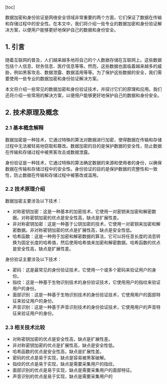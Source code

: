 
[toc]                    
                
                
数据加密和身份验证是网络安全领域非常重要的两个方面，它们保证了数据在传输和存储过程中的安全性。在本文中，我们将介绍一些专业的数据加密和身份验证解决方案，以便用户能够更好地保护自己的数据和身份安全。

## 1. 引言

随着互联网的普及，人们越来越多地将自己的个人数据存储在互联网上。这些数据包括个人信息、财务信息、医疗信息等等。然而，这些数据也面临着越来越多的威胁，例如黑客攻击、数据泄露、数据滥用等等。为了保护这些数据的安全，我们需要使用一些专业的数据加密和身份验证解决方案。

本文将介绍一些常见的数据加密和身份验证技术，并探讨它们的原理和应用。我们还将介绍一些常用的解决方案，以便用户能够更好地保护自己的数据和身份安全。

## 2. 技术原理及概念

### 2.1 基本概念解释

数据加密是一种技术，它通过特殊的算法对数据进行加密，使得数据在传输和存储过程中无法被轻易地窃取和篡改。数据加密的目的是保护数据的安全性，防止数据在传输和存储过程中被黑客攻击或数据泄露。

身份验证是一种技术，它通过特殊的算法确定数据的来源和使用者的身份，以确保数据在传输和存储过程中的安全性。身份验证的目的是保护数据的完整性和一致性，防止数据在传输和存储过程中被篡改或滥用。

### 2.2 技术原理介绍

数据加密主要涉及以下技术：

- 对称密钥加密：这是一种基本的加密技术，它使用一对密钥来加密和解密数据。对称密钥加密的优点是安全性高，缺点是扩展性差。
- 非对称密钥加密：这是一种基于公钥加密的技术，它使用一对密钥来加密和解密数据。非对称密钥加密的优点是扩展性高，缺点是安全性低。
- 哈希函数：这是一种用于加密和解密数据的算法，它可以将任意长度的消息转换为固定长度的哈希值，然后使用哈希值来加密和解密数据。哈希函数的优点是安全性高，缺点是扩展性差。

身份验证主要涉及以下技术：

- 密码：这是最常见的身份验证技术，它使用一个或多个密码来验证用户的身份。
- 指纹：这是一种基于生物识别技术的身份验证技术，它使用用户的指纹来验证用户的身份。
- 面部识别：这是一种基于生物识别技术的身份验证技术，它使用用户的面部特征来验证用户的身份。
- 声音识别：这是一种基于声音识别技术的身份验证技术，它使用用户的声音特征来验证用户的身份。

### 2.3 相关技术比较

- 对称密钥加密的优点是安全性高，缺点是扩展性差。
- 非对称密钥加密的优点是扩展性高，缺点是安全性低。
- 哈希函数的优点是安全性高，缺点是扩展性差。
- 密码的优点是易于实现，缺点是容易被黑客破解。
- 指纹的优点是易于实现，缺点是需要采集用户的指纹。
- 面部识别的优点是易于实现，缺点是需要采集用户的面部特征。
- 声音识别的优点是易于实现，缺点是需要采集用户的

